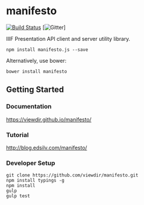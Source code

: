 # manifesto

[![Build Status](https://travis-ci.org/viewdir/manifesto.svg?branch=master)](https://travis-ci.org/viewdir/manifesto) [![Gitter](https://badges.gitter.im/Join%20Chat.svg)]

IIIF Presentation API client and server utility library.

    npm install manifesto.js --save

Alternatively, use bower:

    bower install manifesto

Getting Started
--

### Documentation

https://viewdir.github.io/manifesto/


### Tutorial

http://blog.edsilv.com/manifesto/


### Developer Setup

    git clone https://github.com/viewdir/manifesto.git
    npm install typings -g
    npm install
    gulp
    gulp test